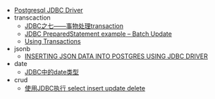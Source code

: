  - [Postgresql JDBC Driver](https://jdbc.postgresql.org/documentation/documentation.html)
 - transcaction
    - [JDBC之七——事物处理transaction ](http://blog.sina.com.cn/s/blog_885b4ace0100z92z.html)
    - [JDBC PreparedStatement example – Batch Update](http://www.mkyong.com/jdbc/jdbc-preparedstatement-example-batch-update/)
    - [Using Transactions](https://docs.oracle.com/javase/tutorial/jdbc/basics/transactions.html)
 - jsonb
    - [INSERTING JSON DATA INTO POSTGRES USING JDBC DRIVER](http://www.pateldenish.com/2013/05/inserting-json-data-into-postgres-using-jdbc-driver.html)
 - date
    - [JDBC中的date类型 ](http://blog.163.com/qiuzhixin_momo/blog/static/350708652011430102751595/)
 - crud 
    - [使用JDBC执行 select insert update delete](http://yuncode.net/code/c_53e113f867bb427)